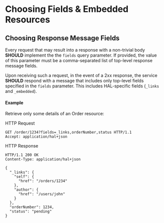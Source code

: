 # Choosing Fields & Embedded Resources


## Choosing Response Message Fields
Every request that may result into a response with a non-trivial body **SHOULD** implement the the `fields` query parameter. If provided, the value of this parameter must be a comma-separated list of top-level response message fields. 

Upon receiving such a request, in the event of a 2xx response, the service **SHOULD** respond with a message that includes only top-level fields specified in the `fields` parameter. This includes HAL-specific fields (`_links` and `_embedded`).

#### Example
Retrieve only some details of an Order resource:

HTTP Request

```
GET /order/1234?fields=_links,orderNumber,status HTTP/1.1
Accept: application/hal+json
```

HTTP Response
```
HTTP/1.1 200 OK
Content-Type: application/hal+json

{
  "_links": {
    "self": {
      "href": "/orders/1234"
    },
    "author": {
      "href": "/users/john"
    }
  },
  "orderNumber": 1234,
  "status": "pending"
}
```
